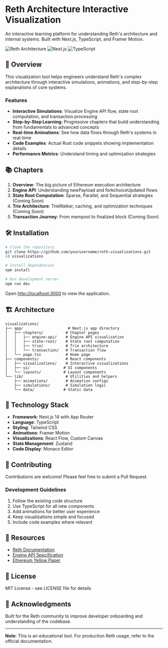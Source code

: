# Reth Architecture Interactive Visualization

An interactive learning platform for understanding Reth's architecture and internal systems. Built with Next.js, TypeScript, and Framer Motion.

![Reth Architecture](https://img.shields.io/badge/Reth-Architecture-orange)
![Next.js](https://img.shields.io/badge/Next.js-14-black)
![TypeScript](https://img.shields.io/badge/TypeScript-5.0-blue)

## 🚀 Overview

This visualization tool helps engineers understand Reth's complex architecture through interactive simulations, animations, and step-by-step explanations of core systems.

### Features

- **Interactive Simulations**: Visualize Engine API flow, state root computation, and transaction processing
- **Step-by-Step Learning**: Progressive chapters that build understanding from fundamentals to advanced concepts
- **Real-time Animations**: See how data flows through Reth's systems in real-time
- **Code Examples**: Actual Rust code snippets showing implementation details
- **Performance Metrics**: Understand timing and optimization strategies

## 📚 Chapters

1. **Overview**: The big picture of Ethereum execution architecture
2. **Engine API**: Understanding newPayload and forkchoiceUpdated flows
3. **State Root Computation**: Sparse, Parallel, and Sequential strategies (Coming Soon)
4. **Trie Architecture**: TrieWalker, caching, and optimization techniques (Coming Soon)
5. **Transaction Journey**: From mempool to finalized block (Coming Soon)

## 🛠️ Installation

```bash
# Clone the repository
git clone https://github.com/yourusername/reth-visualizations.git
cd visualizations

# Install dependencies
npm install

# Run development server
npm run dev
```

Open [http://localhost:3000](http://localhost:3000) to view the application.

## 🏗️ Architecture

```
visualizations/
├── app/                    # Next.js app directory
│   ├── chapters/          # Chapter pages
│   │   ├── engine-api/    # Engine API visualization
│   │   ├── state-root/    # State root computation
│   │   ├── trie/          # Trie architecture
│   │   └── transaction/   # Transaction flow
│   └── page.tsx           # Home page
├── components/            # React components
│   ├── visualizations/    # Interactive visualizations
│   ├── ui/               # UI components
│   └── layouts/          # Layout components
└── lib/                   # Utilities and helpers
    ├── animations/        # Animation configs
    ├── simulations/       # Simulation logic
    └── data/             # Static data
```

## 🎨 Technology Stack

- **Framework**: Next.js 14 with App Router
- **Language**: TypeScript
- **Styling**: Tailwind CSS
- **Animations**: Framer Motion
- **Visualizations**: React Flow, Custom Canvas
- **State Management**: Zustand
- **Code Display**: Monaco Editor

## 🤝 Contributing

Contributions are welcome! Please feel free to submit a Pull Request.

### Development Guidelines

1. Follow the existing code structure
2. Use TypeScript for all new components
3. Add animations for better user experience
4. Keep visualizations simple and focused
5. Include code examples where relevant

## 📖 Resources

- [Reth Documentation](https://paradigmxyz.github.io/reth/)
- [Engine API Specification](https://github.com/ethereum/execution-apis)
- [Ethereum Yellow Paper](https://ethereum.github.io/yellowpaper/paper.pdf)

## 📝 License

MIT License - see LICENSE file for details

## 🙏 Acknowledgments

Built for the Reth community to improve developer onboarding and understanding of the codebase.

---

**Note**: This is an educational tool. For production Reth usage, refer to the official documentation.
